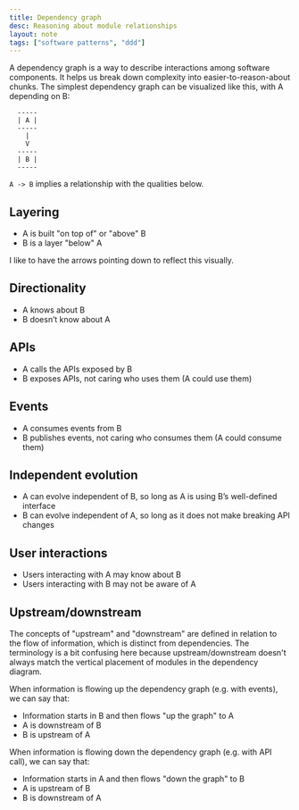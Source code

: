 ```yaml
---
title: Dependency graph
desc: Reasoning about module relationships
layout: note
tags: ["software patterns", "ddd"]
---
```


A dependency graph is a way to describe interactions among software components. It helps us break down complexity into easier-to-reason-about chunks. The simplest dependency graph can be visualized like this, with A depending on B:

```
  -----
  | A |
  -----
    |
    V
  -----
  | B |
  -----
```

`A -> B` implies a relationship with the qualities below.

## Layering

- A is built "on top of" or "above" B
- B is a layer "below" A

I like to have the arrows pointing down to reflect this visually.

## Directionality

- A knows about B
- B doesn’t know about A

## APIs

- A calls the APIs exposed by B
- B exposes APIs, not caring who uses them (A could use them)

## Events

- A consumes events from B
- B publishes events, not caring who consumes them (A could consume them)

## Independent evolution

- A can evolve independent of B, so long as A is using B’s well-defined interface
- B can evolve independent of A, so long as it does not make breaking API changes

## User interactions

- Users interacting with A may know about B
- Users interacting with B may not be aware of A

## Upstream/downstream

The concepts of "upstream" and "downstream" are defined in relation to the flow of information, which is distinct from dependencies. The terminology is a bit confusing here because upstream/downstream doesn't always match the vertical placement of modules in the dependency diagram.

When information is flowing up the dependency graph (e.g. with events), we can say that:

- Information starts in B and then flows "up the graph" to A
- A is downstream of B
- B is upstream of A

When information is flowing down the dependency graph (e.g. with API call), we can say that:

- Information starts in A and then flows "down the graph" to B
- A is upstream of B
- B is downstream of A
